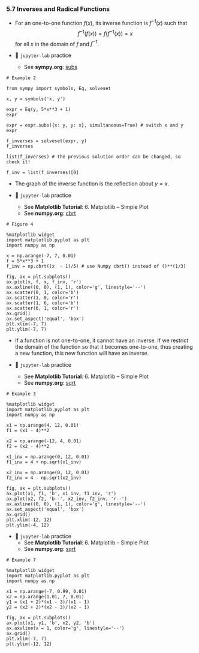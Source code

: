 ### 5.7 Inverses and Radical Functions

- For an one-to-one function $f(x)$, its inverse function is $f^{-1}(x)$ such that
$$ f^{-1}(f(x)) = f(f^{-1}(x)) = x $$
for all $x$ in the domain of $f$ and $f^{-1}$.


- 🎯 `jupyter-lab` practice
    - See **sympy.org**: [subs](https://docs.sympy.org/latest/modules/core.html?highlight=subs#sympy.core.basic.Basic.subs)


```
# Example 2

from sympy import symbols, Eq, solveset

x, y = symbols('x, y')

expr = Eq(y, 5*x**3 + 1)
expr

expr = expr.subs({x: y, y: x}, simultaneous=True) # switch x and y
expr

f_inverses = solveset(expr, y)
f_inverses

list(f_inverses) # the previous solution order can be changed, so check it!

f_inv = list(f_inverses)[0]
```


- The graph of the inverse function is the reflection about $y = x$.


- 🎯 `jupyter-lab` practice
    - See **Matplotlib Tutorial**: 6. Matplotlib – Simple Plot
    - See **numpy.org**: [cbrt](https://numpy.org/doc/stable/reference/generated/numpy.cbrt.html)


```
# Figure 4

%matplotlib widget
import matplotlib.pyplot as plt
import numpy as np

x = np.arange(-7, 7, 0.01)
f = 5*x**3 + 1
f_inv = np.cbrt((x  - 1)/5) # use Numpy cbrt() instead of ()**(1/3)

fig, ax = plt.subplots()
ax.plot(x, f, x, f_inv, 'r')
ax.axline((0, 0), (1, 1), color='g', linestyle='--')
ax.scatter(0, 1, color='b')
ax.scatter(1, 0, color='r')
ax.scatter(1, 6, color='b')
ax.scatter(6, 1, color='r')
ax.grid()
ax.set_aspect('equal', 'box')
plt.xlim(-7, 7)
plt.ylim(-7, 7)
```


- If a function is not one-to-one, it cannot have an inverse. If we restrict the domain of the function so that it becomes one-to-one, thus creating a new function, this new function will have an inverse.


- 🎯 `jupyter-lab` practice
    - See **Matplotlib Tutorial**: 6. Matplotlib – Simple Plot
    - See **numpy.org**: [sqrt](https://numpy.org/doc/stable/reference/generated/numpy.sqrt.html)


```
# Example 3

%matplotlib widget
import matplotlib.pyplot as plt
import numpy as np

x1 = np.arange(4, 12, 0.01)
f1 = (x1 - 4)**2

x2 = np.arange(-12, 4, 0.01)
f2 = (x2 - 4)**2

x1_inv = np.arange(0, 12, 0.01)
f1_inv = 4 + np.sqrt(x1_inv)

x2_inv = np.arange(0, 12, 0.01)
f2_inv = 4 - np.sqrt(x2_inv)

fig, ax = plt.subplots()
ax.plot(x1, f1, 'b', x1_inv, f1_inv, 'r')
ax.plot(x2, f2, 'b--', x2_inv, f2_inv, 'r--')
ax.axline((0, 0), (1, 1), color='g', linestyle='--')
ax.set_aspect('equal', 'box')
ax.grid()
plt.xlim(-12, 12)
plt.ylim(-4, 12)
```


- 🎯 `jupyter-lab` practice
    - See **Matplotlib Tutorial**: 6. Matplotlib – Simple Plot
    - See **numpy.org**: [sqrt](https://numpy.org/doc/stable/reference/generated/numpy.sqrt.html)


```
# Example 7

%matplotlib widget
import matplotlib.pyplot as plt
import numpy as np

x1 = np.arange(-7, 0.99, 0.01)
x2 = np.arange(1.01, 7, 0.01)
y1 = (x1 + 2)*(x1 - 3)/(x1 - 1)
y2 = (x2 + 2)*(x2 - 3)/(x2 - 1)

fig, ax = plt.subplots()
ax.plot(x1, y1, 'b', x2, y2, 'b')
ax.axvline(x = 1, color='g', linestyle='--')
ax.grid()
plt.xlim(-7, 7)
plt.ylim(-12, 12)
```

